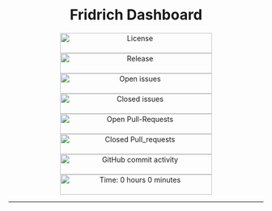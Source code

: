 <h1 align="center">Fridrich Dashboard</h1>

<div align="center">
    <a href="https://github.com/LukasKrah/Fridrich-Dashboard/blob/master/LICENSE" style="text-decoration: none">
        <img width="300px" height="40px" src="https://img.shields.io/github/license/LukasKrah/Fridrich-Dashboard.svg?style=for-the-badge" alt="License" />
    </a>
    <a href="https://github.com/LukasKrah/Fridrich-Dashboard/releases" style="text-decoration: none">
        <img width="300px" height="40px"  src="https://img.shields.io/github/release/LukasKrah/Fridrich-Dashboard.svg?style=for-the-badge" alt="Release" />
    </a>
    <br />
    <a href="https://github.com/LukasKrah/Fridrich-Dashboard/issues" style="text-decoration: none">
        <img width="300px" height="40px" src="https://img.shields.io/github/issues/LukasKrah/Fridrich-Dashboard.svg?style=for-the-badge" alt="Open issues" />
    </a>
    <a href="https://github.com/LukasKrah/Fridrich-Dashboard/issues?q=is%3Aissue+is%3Aclosed" style="text-decoration: none">
        <img width="300px" height="40px" src="https://img.shields.io/github/issues-closed/LukasKrah/Fridrich-Dashboard.svg?style=for-the-badge" alt="Closed issues" />
    </a>
    <br />
    <a href="https://github.com/LukasKrah/Fridrich-Dashboard/pulls" style="text-decoration: none">
        <img width="300px" height="40px" src="https://img.shields.io/github/issues-pr/LukasKrah/Fridrich-Dashboard.svg?style=for-the-badge&label=Pull Requests" alt="Open Pull-Requests" />
    </a>
    <a href="https://github.com/LukasKrah/Fridrich-Dashboard/pulls?q=is%3Apr+is%3Aclosed" style="text-decoration: none">
        <img width="300px" height="40px" src="https://img.shields.io/github/issues-pr-closed/LukasKrah/Fridrich-Dashboard.svg?style=for-the-badge&label=Pull Requests" alt="Closed Pull_requests" />
    </a>
    <br />
    <a href="https://github.com/LukasKrah/Fridrich-Dashboard/commits">
        <img width="300px" height="40px" src="https://img.shields.io/github/commit-activity/y/LukasKrah/Fridrich-Dashboard?logo=git&label=commits&style=for-the-badge" alt="GitHub commit activity" />
    </a>
    <img width="300px" height="40px" src="https://img.shields.io/static/v1?label=Time&message=70hours 50mins&color=red&style=for-the-badge" alt="Time: 0 hours 0 minutes" />
</div>

---
